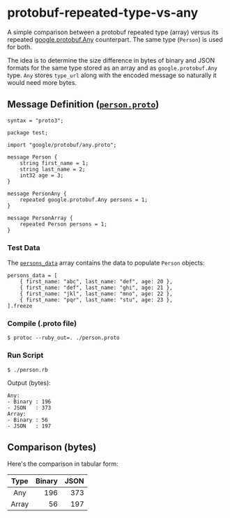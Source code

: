 # protobuf-repeated-type-vs-any

A simple comparison between a protobuf repeated type (array) versus its repeated [google.protobuf.Any](https://developers.google.com/protocol-buffers/docs/reference/google.protobuf#google.protobuf.Any) counterpart. The same type (`Person`) is used for both.

The idea is to determine the size difference in bytes of binary and JSON formats for the same type stored as an array and as `google.protobuf.Any` type. `Any` stores `type_url` along with the encoded message so naturally it would need more bytes.

## Message Definition ([`person.proto`](person.proto))

```
syntax = "proto3";

package test;

import "google/protobuf/any.proto";

message Person {
    string first_name = 1;
    string last_name = 2;
    int32 age = 3;
}

message PersonAny {
    repeated google.protobuf.Any persons = 1;
}

message PersonArray {
    repeated Person persons = 1;
}
```

### Test Data

The [`persons_data`](person.rb) array contains the data to populate `Person` objects:

```
persons_data = [
    { first_name: "abc", last_name: "def", age: 20 },
    { first_name: "def", last_name: "ghi", age: 21 },
    { first_name: "jkl", last_name: "mno", age: 22 },
    { first_name: "pqr", last_name: "stu", age: 23 },
].freeze
```

### Compile (.proto file)
```
$ protoc --ruby_out=. ./person.proto
```

### Run Script
```
$ ./person.rb
```

Output (bytes):
```
Any:
- Binary : 196
- JSON   : 373
Array:
- Binary : 56
- JSON   : 197
```

## Comparison (bytes)

Here's the comparison in tabular form:

| Type  | Binary | JSON |
|:-----:| ------:| ----:|
| Any   |    196 |  373 |
| Array |     56 |  197 |
